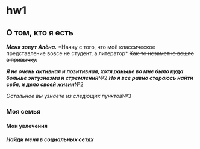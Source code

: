 # hw1
## О том, кто я есть

**_Меня зовут Алёна._** 
\*Начну с того, что моё классическое представление вовсе не студент, а литератор\* ~~Как-то незаметно вошло в привычку.~~

***Я не очень активная и позитивная, хотя раньше во мне было куда больше энтузиазма и стремлений***№2
***Но я все равно стараюсь найти себя, и дело своей жизни***№2

*Остальное вы узнаете из следющих пунктов*№3

### Моя семья

#### Мои увлечения

##### Найди меня в социальных сетях

